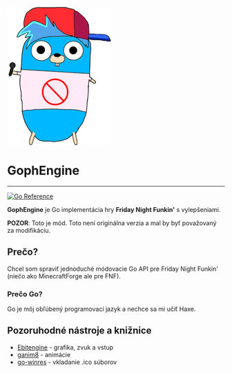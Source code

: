 ![bf-gopher_240x320](https://github.com/MatusOllah/gophengine/blob/main/bf-gopher_240x320.png)

# GophEngine

---
[![Go Reference](https://pkg.go.dev/badge/github.com/MatusOllah/gophengine.svg)](https://pkg.go.dev/github.com/MatusOllah/gophengine)

**GophEngine** je Go implementácia hry **Friday Night Funkin'** s vylepšeniami.

**POZOR**: Toto je mód. Toto není originálna verzia a mal by byť považovaný za modifikáciu.

## Prečo?

Chcel som spraviť jednoduché módovacie Go API pre Friday Night Funkin' (niečo ako MinecraftForge ale pre FNF).

### Prečo Go?

Go je môj obľúbený programovací jazyk a nechce sa mi učiť Haxe.

## Pozoruhodné nástroje a knižnice

- [Ebitengine](https://github.com/hajimehoshi/ebiten) - grafika, zvuk a vstup
- [ganim8](https://github.com/yohamta/ganim8) - animácie
- [go-winres](https://github.com/tc-hib/go-winres) - vkladanie .ico súborov
